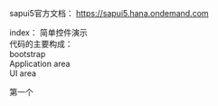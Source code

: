 sapui5官方文档： https://sapui5.hana.ondemand.com

index： 简单控件演示</br>
代码的主要构成：</br> 
bootstrap </br>
Application area </br>
UI area</br>

第一个<script> 部分叫做 Bootstrap 负责加载和初始化 </br>
src ：UI5 所在的位置 </br>
data-sap-ui-libs ：UI5 的库（API） </br>
data-sap-ui-theme ：主题 除了默认主题，开发人员也可以自定义主题 </br>
默认主题：</br>
sap_bluecrystal </br>
sap_platium </br>
sap_goldreflection </br>
sap_hcb </br>
sap_Belize</br>

第二个<script> 部分叫做 Application area </br>
以下列出ソース中使用的API </br>
sap.ui.getCore() ：诱导sap.ui.core.Core(Core框架)，并通过sap.ui.getCore（）方法将其提供给应用程序 
--方法 attachInit():立即调用目标函数

sap.m.Text ：段落嵌入 
--属性 text:显示的文本

sap.m.Button() ：按钮 
--方法 setText()：设置文本 attachPress()：点击控件时触发 
--属性 text:显示的文本 press:点击控件时触发

alert() ：用于显示带有一条指定消息和一个 OK 按钮的警告框

function(oEvent) : oEvent参数是一个 event 对象 
--方法 getSource()：获取触发源控件 
--方法 getId():获取触发源ID

sap.m.Label() ：标签 
--属性 text:显示的文本

sap.m.RadioButton() ：单选按钮 
--属性 text:显示的文本

sap.m.RadioButtonGroup() ：单选组 
--属性 columns:指定一行中单选按钮的最大数量 ariaLabelledBy:关联目标控件 
--方法 addButton()：添加单选按钮到组中 
聚合关系:父控件(单选组),子控件(单选按钮) 
纵横关系:横向 父控件(单选组),子控件(单选按钮) 纵向 标签

jQuery.sap.require() ：加载指定的模块并且执行,MessageBox 是静态类，在使用之前必须执行 
sap.m.MessageBox.information("...",{}) ：消息对话框,自带图标和OK按钮 
--...:消息主体 {title:""}：对话框抬头部分

第三个 部分叫做 UI area 
第二部分Application area中的 
API.placeAt(...) 
在<div id="...">展示

